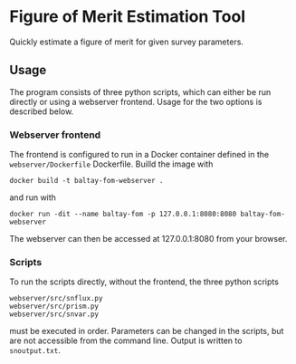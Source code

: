 # Figure of Merit Estimation Tool

Quickly estimate a figure of merit for given survey parameters.

## Usage

The program consists of three python scripts, which can either be run directly or using a webserver frontend. Usage for the two options is described below.

### Webserver frontend

The frontend is configured to run in a Docker container defined in the `webserver/Dockerfile` Dockerfile. Builld the image with
```
docker build -t baltay-fom-webserver .
```
and run with
```
docker run -dit --name baltay-fom -p 127.0.0.1:8080:8080 baltay-fom-webserver
```
The webserver can then be accessed at 127.0.0.1:8080 from your browser.

### Scripts

To run the scripts directly, without the frontend, the three python scripts
```
webserver/src/snflux.py
webserver/src/prism.py
webserver/src/snvar.py
```
must be executed in order. Parameters can be changed in the scripts, but are not accessible from the command line. Output is written to `snoutput.txt`.
